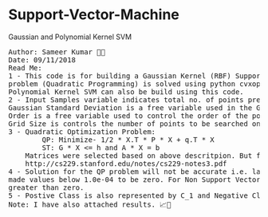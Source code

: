 # Support-Vector-Machine
Gaussian and Polynomial Kernel SVM 
<pre>
Author: Sameer Kumar 🐱‍💻
Date: 09/11/2018
Read Me: 
1 - This code is for building a Gaussian Kernel (RBF) Support Vector Machine (SVM) and the optimization 
problem (Quadratic Programming) is solved using python cvxopt optimization toolbox.
Polynomial Kernel SVM can also be build using this code. 
2 - Input Samples variable indicates total no. of points present in both Positive and Negative Classes
Gaussian Standard Deviation is a free variable used in the Gaussian Kernel
Order is a free variable used to control the order of the polynomial used in Polynomial Kernel
Grid Size is controls the number of points to be searched on 1x1 grid to generate decision boundaries
3 - Quadratic Optimization Problem:
        QP: Minimize- 1/2 * X.T * P * X + q.T * X
        ST: G * X <= h and A * X = b
    Matrices were selected based on above descritpion. But for the detailed description go through following link:
    http://cs229.stanford.edu/notes/cs229-notes3.pdf
4 - Solution for the QP problem will not be accurate i.e. lagrange mulitpliers will not be absolute zero, so I have
made values below 1.0e-04 to be zero. For Non Support Vectors lagrange mulitpliers are zero and for Support Vector they are
greater than zero.
5 - Postive Class is also represented by C_1 and Negative Class is also represented C_-1
Note: I have also attached results. 📈👀
</pre>
